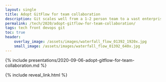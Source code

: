 ```yaml
---
layout: single
title: Adopt GitFlow for team collaboration
description: Git scales well from a 1-2 person team to a vast enterprise of developers, but the key is branching and merging.
permalink: /tech/2020/adopt-gitflow-for-team-collaboration/
tags: tech front devops git
toc: true
header:
    overlay_image: /assets/images/waterfall_flow_01392_1920x.jpg
    small_image: /assets/images/waterfall_flow_01392_640x.jpg
---
```


{% include presentations/2020-09-06-adopt-gitflow-for-team-collaboration.md %}

{% include reveal_link.html %}
